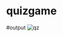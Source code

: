 # quizgame

#output
![qz](https://github.com/codingboat1316/quizgame/assets/130082313/8ccca50b-b171-49b7-97c8-722958b09f19)

